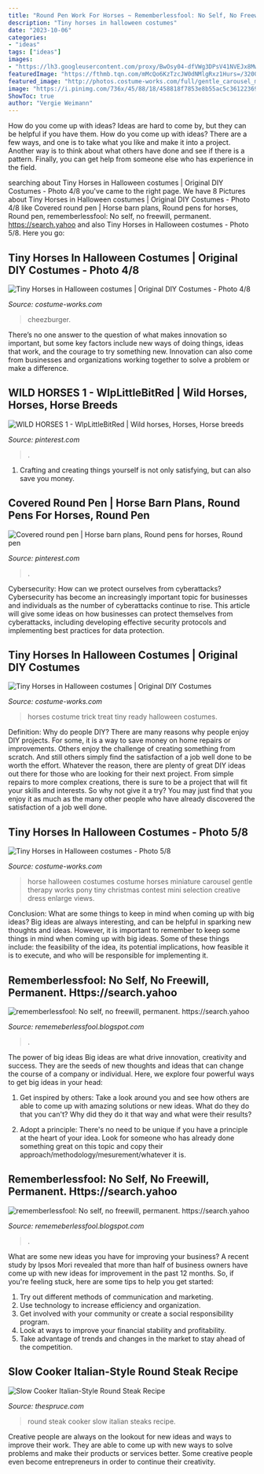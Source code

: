 ```yaml
---
title: "Round Pen Work For Horses ~ Rememberlessfool: No Self, No Freewill, Permanent. Https://search.yahoo"
description: "Tiny horses in halloween costumes"
date: "2023-10-06"
categories:
- "ideas"
tags: ["ideas"]
images:
- "https://lh3.googleusercontent.com/proxy/BwOsy04-dfVWg3DPsV41NVEJx8MwP_QAy85insqTfeZ7R0pgkk2haMe5Hu-sGwRwuth1ZUv3pshosvMv1UgzSaKPvBU=w1200-h630-n-k-no-nu"
featuredImage: "https://fthmb.tqn.com/mMcQo6KzTzcJW0dNMlgRxz1Hurs=/3200x2132/filters:fill(auto,1)/slowcookroundsteakitalian-56d987493df78c5ba025cd88.jpg"
featured_image: "http://photos.costume-works.com/full/gentle_carousel_minis_4.jpg"
image: "https://i.pinimg.com/736x/45/88/18/458818f7853e8b55ac5c36122369eed9.jpg"
ShowToc: true
author: "Vergie Weimann"
---
```



How do you come up with ideas?
Ideas are hard to come by, but they can be helpful if you have them. How do you come up with ideas? There are a few ways, and one is to take what you like and make it into a project. Another way is to think about what others have done and see if there is a pattern. Finally, you can get help from someone else who has experience in the field.

	

		
searching about Tiny Horses in Halloween costumes | Original DIY Costumes - Photo 4/8 you've came to the right page. We have 8 Pictures about Tiny Horses in Halloween costumes | Original DIY Costumes - Photo 4/8 like Covered round pen | Horse barn plans, Round pens for horses, Round pen, rememberlessfool: No self, no freewill, permanent. https://search.yahoo and also Tiny Horses in Halloween costumes - Photo 5/8. Here you go:
		
    
## Tiny Horses In Halloween Costumes | Original DIY Costumes - Photo 4/8

<img loading=lazy src="https://photos.costume-works.com/full/gentle_carousel_minis_2.jpg" onerror="this.onerror=null;this.src='https://tse3.mm.bing.net/th?id=OIP.HOzIHDa2VQvS9Yx_CDeohQHaGY&amp;pid=15.1';" alt="Tiny Horses in Halloween costumes | Original DIY Costumes - Photo 4/8">

_Source: costume-works.com_

>cheezburger. 

	

There’s no one answer to the question of what makes innovation so important, but some key factors include new ways of doing things, ideas that work, and the courage to try something new. Innovation can also come from businesses and organizations working together to solve a problem or make a difference.

    
## WILD HORSES 1 - WlpLittleBitRed | Wild Horses, Horses, Horse Breeds

<img loading=lazy src="https://i.pinimg.com/736x/45/88/18/458818f7853e8b55ac5c36122369eed9.jpg" onerror="this.onerror=null;this.src='https://tse3.mm.bing.net/th?id=OIP.E2AErPz9ERLVGiKR9SgRXAHaFk&amp;pid=15.1';" alt="WILD HORSES 1 - WlpLittleBitRed | Wild horses, Horses, Horse breeds">

_Source: pinterest.com_

>. 

	

1. Crafting and creating things yourself is not only satisfying, but can also save you money.

    
## Covered Round Pen | Horse Barn Plans, Round Pens For Horses, Round Pen

<img loading=lazy src="https://i.pinimg.com/736x/f6/ce/40/f6ce40f30f972204c8889ee897c187e7.jpg" onerror="this.onerror=null;this.src='https://tse4.mm.bing.net/th?id=OIP.ldxidCc6tx08ZHKTs0jihQHaE7&amp;pid=15.1';" alt="Covered round pen | Horse barn plans, Round pens for horses, Round pen">

_Source: pinterest.com_

>. 

	

Cybersecurity: How can we protect ourselves from cyberattacks?
Cybersecurity has become an increasingly important topic for businesses and individuals as the number of cyberattacks continue to rise. This article will give some ideas on how businesses can protect themselves from cyberattacks, including developing effective security protocols and implementing best practices for data protection.

    
## Tiny Horses In Halloween Costumes | Original DIY Costumes

<img loading=lazy src="https://photos.costume-works.com/full/ready_to_trick_or_treat.jpg" onerror="this.onerror=null;this.src='https://tse1.mm.bing.net/th?id=OIP.QOx3TZ6xx1p-M1a2ACTD5QHaIN&amp;pid=15.1';" alt="Tiny Horses in Halloween costumes | Original DIY Costumes">

_Source: costume-works.com_

>horses costume trick treat tiny ready halloween costumes. 

	

Definition: Why do people DIY?
There are many reasons why people enjoy DIY projects. For some, it is a way to save money on home repairs or improvements. Others enjoy the challenge of creating something from scratch. And still others simply find the satisfaction of a job well done to be worth the effort.
Whatever the reason, there are plenty of great DIY ideas out there for those who are looking for their next project. From simple repairs to more complex creations, there is sure to be a project that will fit your skills and interests. So why not give it a try? You may just find that you enjoy it as much as the many other people who have already discovered the satisfaction of a job well done.

    
## Tiny Horses In Halloween Costumes - Photo 5/8

<img loading=lazy src="http://photos.costume-works.com/full/gentle_carousel_minis_4.jpg" onerror="this.onerror=null;this.src='https://tse4.mm.bing.net/th?id=OIP.EVjxVQ6G_hzSLBgj1L-3JgHaLQ&amp;pid=15.1';" alt="Tiny Horses in Halloween costumes - Photo 5/8">

_Source: costume-works.com_

>horse halloween costumes costume horses miniature carousel gentle therapy works pony tiny christmas contest mini selection creative dress enlarge views. 

	

Conclusion: What are some things to keep in mind when coming up with big ideas?
Big ideas are always interesting, and can be helpful in sparking new thoughts and ideas. However, it is important to remember to keep some things in mind when coming up with big ideas. Some of these things include: the feasibility of the idea, its potential implications, how feasible it is to execute, and who will be responsible for implementing it.

    
## Rememberlessfool: No Self, No Freewill, Permanent. Https://search.yahoo

<img loading=lazy src="https://1.bp.blogspot.com/-jFSnYDXXl5k/YMepOolLx-I/AAAAAAAAihE/3A2PEZTT7mE6qlXQnIdSnmQDTpzQiZ9OACLcBGAsYHQ/w1200-h630-p-k-no-nu/15726345430935535616_20210608202334_1.png" onerror="this.onerror=null;this.src='https://tse3.mm.bing.net/th?id=OIP.MWWZNYGuLVV9qhrMQfn0CQHaD4&amp;pid=15.1';" alt="rememberlessfool: No self, no freewill, permanent. https://search.yahoo">

_Source: rememeberlessfool.blogspot.com_

>. 

	

The power of big ideas
Big ideas are what drive innovation, creativity and success. They are the seeds of new thoughts and ideas that can change the course of a company or individual. Here, we explore four powerful ways to get big ideas in your head:
1. Get inspired by others: Take a look around you and see how others are able to come up with amazing solutions or new ideas. What do they do that you can't? Why did they do it that way and what were their results?

2. Adopt a principle: There's no need to be unique if you have a principle at the heart of your idea. Look for someone who has already done something great on this topic and copy their approach/methodology/mesurement/whatever it is.

    
## Rememberlessfool: No Self, No Freewill, Permanent. Https://search.yahoo

<img loading=lazy src="https://lh3.googleusercontent.com/proxy/BwOsy04-dfVWg3DPsV41NVEJx8MwP_QAy85insqTfeZ7R0pgkk2haMe5Hu-sGwRwuth1ZUv3pshosvMv1UgzSaKPvBU=w1200-h630-n-k-no-nu" onerror="this.onerror=null;this.src='https://tse1.mm.bing.net/th?id=OIP.0-0-czHoc565JLFPF0Kc6QHaFj&amp;pid=15.1';" alt="rememberlessfool: No self, no freewill, permanent. https://search.yahoo">

_Source: rememeberlessfool.blogspot.com_

>. 

	

What are some new ideas you have for improving your business?
A recent study by Ipsos Mori revealed that more than half of business owners have come up with new ideas for improvement in the past 12 months. So, if you're feeling stuck, here are some tips to help you get started: 
1. Try out different methods of communication and marketing.
2. Use technology to increase efficiency and organization.
3. Get involved with your community or create a social responsibility program.
4. Look at ways to improve your financial stability and profitability.
5. Take advantage of trends and changes in the market to stay ahead of the competition.

    
## Slow Cooker Italian-Style Round Steak Recipe

<img loading=lazy src="https://fthmb.tqn.com/mMcQo6KzTzcJW0dNMlgRxz1Hurs=/3200x2132/filters:fill(auto,1)/slowcookroundsteakitalian-56d987493df78c5ba025cd88.jpg" onerror="this.onerror=null;this.src='https://tse1.mm.bing.net/th?id=OIP.xRrfb0L6sZoz5eSqKtKWGQHaE7&amp;pid=15.1';" alt="Slow Cooker Italian-Style Round Steak Recipe">

_Source: thespruce.com_

>round steak cooker slow italian steaks recipe. 

	

Creative people are always on the lookout for new ideas and ways to improve their work. They are able to come up with new ways to solve problems and make their products or services better. Some creative people even become entrepreneurs in order to continue their creativity.

